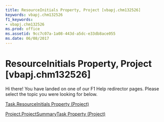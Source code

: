 ```yaml
---
title: ResourceInitials Property, Project [vbapj.chm132526]
keywords: vbapj.chm132526
f1_keywords:
- vbapj.chm132526
ms.prod: office
ms.assetid: 9cc7c07a-1a08-443d-a5dc-e33db8ace055
ms.date: 06/08/2017
---
```



# ResourceInitials Property, Project [vbapj.chm132526]

Hi there! You have landed on one of our F1 Help redirector pages. Please select the topic you were looking for below.

[Task.ResourceInitials Property (Project)](http://msdn.microsoft.com/library/60b06a65-650f-bfdf-20c5-5d377fd264f1%28Office.15%29.aspx)

[Project.ProjectSummaryTask Property (Project)](http://msdn.microsoft.com/library/88603abc-e988-9ab3-dc83-c44221da13b9%28Office.15%29.aspx)


